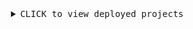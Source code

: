 <details>
<summary align="right">
    <kbd><kbd>CLICK</kbd> to view deployed projects</kbd>
    <a href="#projects"></a>
    <br>
    <br>
</summary>
